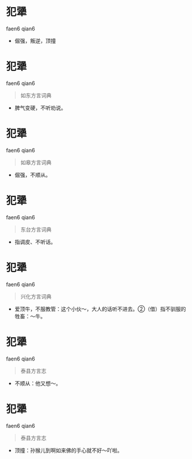 # 犯犟
faen6 qian6
- 倔强，叛逆，顶撞

# 犯犟
faen6 qian6
> 如东方言词典
- 脾气变硬，不听劝说。

# 犯犟
faen6 qian6
> 如皋方言词典
- 倔强，不顺从。

# 犯犟
faen6 qian6
> 东台方言词典
- 指调皮、不听话。

# 犯犟
faen6 qian6
> 兴化方言词典
- 爱顶牛，不服教管：这个小伙～，大人的话听不进去。②（借）指不驯服的牲畜：～牛。

# 犯犟
faen6 qian6
> 泰县方言志
- 不顺从：他又想～。

# 犯犟
faen6 qian6
> 泰县方言志
- 顶撞：孙猴儿到啊如来佛的手心就不好～吖啦。
